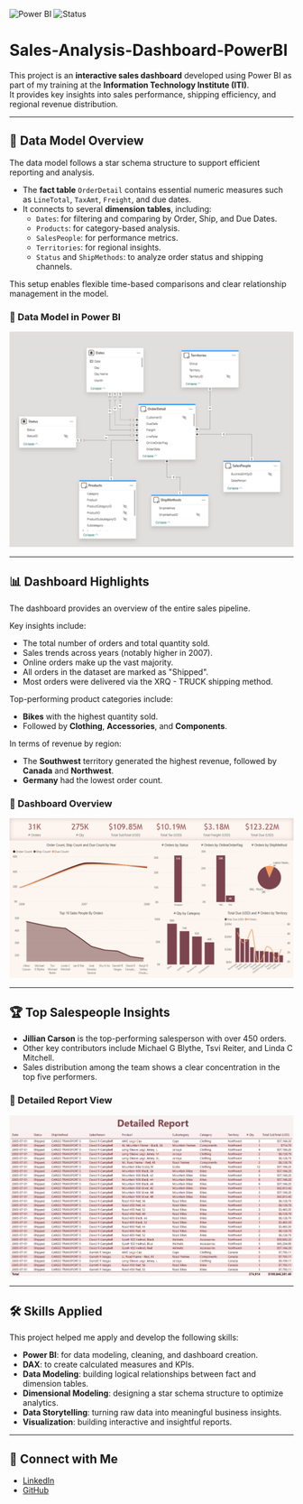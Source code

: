 ![Power BI](https://img.shields.io/badge/Power%20BI-Dashboard-yellow?logo=powerbi)
![Status](https://img.shields.io/badge/Status-Completed-brightgreen)

# Sales-Analysis-Dashboard-PowerBI

This project is an **interactive sales dashboard** developed using Power BI as part of my training at the **Information Technology Institute (ITI)**.  
It provides key insights into sales performance, shipping efficiency, and regional revenue distribution.

---

## 🧩 Data Model Overview

The data model follows a star schema structure to support efficient reporting and analysis.

- The **fact table** `OrderDetail` contains essential numeric measures such as `LineTotal`, `TaxAmt`, `Freight`, and due dates.
- It connects to several **dimension tables**, including:
  - `Dates`: for filtering and comparing by Order, Ship, and Due Dates.
  - `Products`: for category-based analysis.
  - `SalesPeople`: for performance metrics.
  - `Territories`: for regional insights.
  - `Status` and `ShipMethods`: to analyze order status and shipping channels.

This setup enables flexible time-based comparisons and clear relationship management in the model.

### 🔹 Data Model in Power BI
![Model](Model.png)

---

## 📊 Dashboard Highlights

The dashboard provides an overview of the entire sales pipeline.

Key insights include:

- The total number of orders and total quantity sold.
- Sales trends across years (notably higher in 2007).
- Online orders make up the vast majority.
- All orders in the dataset are marked as "Shipped".
- Most orders were delivered via the XRQ - TRUCK shipping method.

Top-performing product categories include:

- **Bikes** with the highest quantity sold.
- Followed by **Clothing**, **Accessories**, and **Components**.

In terms of revenue by region:

- The **Southwest** territory generated the highest revenue, followed by **Canada** and **Northwest**.
- **Germany** had the lowest order count.

### 🔹 Dashboard Overview
![Dashboard](Dashboard.png)

---

## 🏆 Top Salespeople Insights

- **Jillian Carson** is the top-performing salesperson with over 450 orders.
- Other key contributors include Michael G Blythe, Tsvi Reiter, and Linda C Mitchell.
- Sales distribution among the team shows a clear concentration in the top five performers.

### 🔹 Detailed Report View
![Detailed Report](Detailed%20Report.png)

---

## 🛠 Skills Applied

This project helped me apply and develop the following skills:

- **Power BI**: for data modeling, cleaning, and dashboard creation.
- **DAX**: to create calculated measures and KPIs.
- **Data Modeling**: building logical relationships between fact and dimension tables.
- **Dimensional Modeling**: designing a star schema structure to optimize analytics.
- **Data Storytelling**: turning raw data into meaningful business insights.
- **Visualization**: building interactive and insightful reports.


---

## 🔗 Connect with Me

- [LinkedIn](https://www.linkedin.com/in/mohammed-saeed-4148b423b/)
- [GitHub](https://github.com/Mohamedsaeed12-5)

